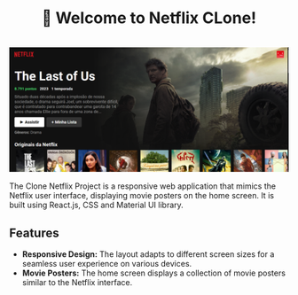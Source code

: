 <div align='center'>
  <h1 >🎥 Welcome to Netflix CLone!</h1>
</div>

<br />

<div align='center'>

  <img src="./public/clone-nexflix.png" alt='project image' width='600'  />
</div>

The Clone Netflix Project is a responsive web application that mimics the Netflix user interface, displaying movie posters on the home screen. It is built using React.js, CSS and Material UI library.

## Features

- **Responsive Design:** The layout adapts to different screen sizes for a seamless user experience on various devices.
- **Movie Posters:** The home screen displays a collection of movie posters similar to the Netflix interface.
